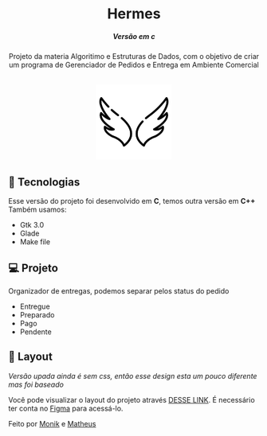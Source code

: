 <h1 align="center"> Hermes </h1>
<h5 align="center">Versão em c</h5>

<p align="center">
Projeto da materia Algoritimo e Estruturas de Dados, com o objetivo de criar um programa de Gerenciador de Pedidos e Entrega em Ambiente Comercial <br/>
<br>
<p align="center">
  <img alt="asas" src=".github/preview.png" width="30%">
</p>

## 🚀 Tecnologias

Esse versão do projeto foi desenvolvido em **C**, temos outra versão em **C++**
Também usamos:
- Gtk 3.0
- Glade
- Make file

## 💻 Projeto

Organizador de entregas, podemos separar pelos status do pedido
- Entregue
-  Preparado
- Pago
- Pendente

## 🔖 Layout
*Versão upada ainda é sem css, então esse design esta um pouco diferente mas foi baseado*

Você pode visualizar o layout do projeto através [DESSE LINK]([https://www.figma.com/file/aKmv1jHlhPTSTnJsw1zh8Q/Hermes?type=design&node-id=0-1&mode=design&t=fitmjSPKZK0uVSzz-0]). É necessário ter conta no [Figma](https://figma.com) para acessá-lo.

Feito por [Monik](https://github.com/MonikAlves "Monik") e [Matheus](https://github.com/gauloish "Matheus")
